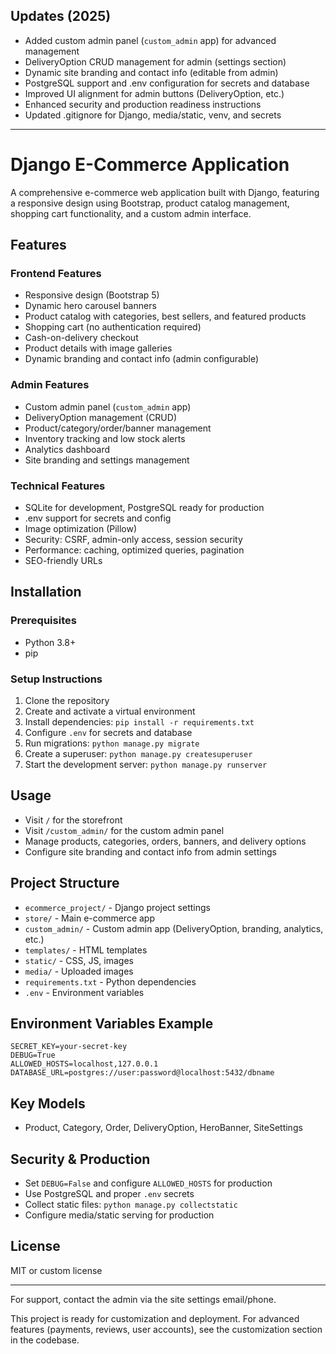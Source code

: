 ## Updates (2025)

- Added custom admin panel (`custom_admin` app) for advanced management
- DeliveryOption CRUD management for admin (settings section)
- Dynamic site branding and contact info (editable from admin)
- PostgreSQL support and .env configuration for secrets and database
- Improved UI alignment for admin buttons (DeliveryOption, etc.)
- Enhanced security and production readiness instructions
- Updated .gitignore for Django, media/static, venv, and secrets

---

# Django E-Commerce Application

A comprehensive e-commerce web application built with Django, featuring a responsive design using Bootstrap, product catalog management, shopping cart functionality, and a custom admin interface.

## Features

### Frontend Features
- Responsive design (Bootstrap 5)
- Dynamic hero carousel banners
- Product catalog with categories, best sellers, and featured products
- Shopping cart (no authentication required)
- Cash-on-delivery checkout
- Product details with image galleries
- Dynamic branding and contact info (admin configurable)

### Admin Features
- Custom admin panel (`custom_admin` app)
- DeliveryOption management (CRUD)
- Product/category/order/banner management
- Inventory tracking and low stock alerts
- Analytics dashboard
- Site branding and settings management

### Technical Features
- SQLite for development, PostgreSQL ready for production
- .env support for secrets and config
- Image optimization (Pillow)
- Security: CSRF, admin-only access, session security
- Performance: caching, optimized queries, pagination
- SEO-friendly URLs

## Installation

### Prerequisites
- Python 3.8+
- pip

### Setup Instructions
1. Clone the repository
2. Create and activate a virtual environment
3. Install dependencies: `pip install -r requirements.txt`
4. Configure `.env` for secrets and database
5. Run migrations: `python manage.py migrate`
6. Create a superuser: `python manage.py createsuperuser`
7. Start the development server: `python manage.py runserver`

## Usage

- Visit `/` for the storefront
- Visit `/custom_admin/` for the custom admin panel
- Manage products, categories, orders, banners, and delivery options
- Configure site branding and contact info from admin settings

## Project Structure

- `ecommerce_project/` - Django project settings
- `store/` - Main e-commerce app
- `custom_admin/` - Custom admin app (DeliveryOption, branding, analytics, etc.)
- `templates/` - HTML templates
- `static/` - CSS, JS, images
- `media/` - Uploaded images
- `requirements.txt` - Python dependencies
- `.env` - Environment variables

## Environment Variables Example
```
SECRET_KEY=your-secret-key
DEBUG=True
ALLOWED_HOSTS=localhost,127.0.0.1
DATABASE_URL=postgres://user:password@localhost:5432/dbname
```

## Key Models
- Product, Category, Order, DeliveryOption, HeroBanner, SiteSettings

## Security & Production
- Set `DEBUG=False` and configure `ALLOWED_HOSTS` for production
- Use PostgreSQL and proper `.env` secrets
- Collect static files: `python manage.py collectstatic`
- Configure media/static serving for production

## License
MIT or custom license

---

For support, contact the admin via the site settings email/phone.

This project is ready for customization and deployment. For advanced features (payments, reviews, user accounts), see the customization section in the codebase.
